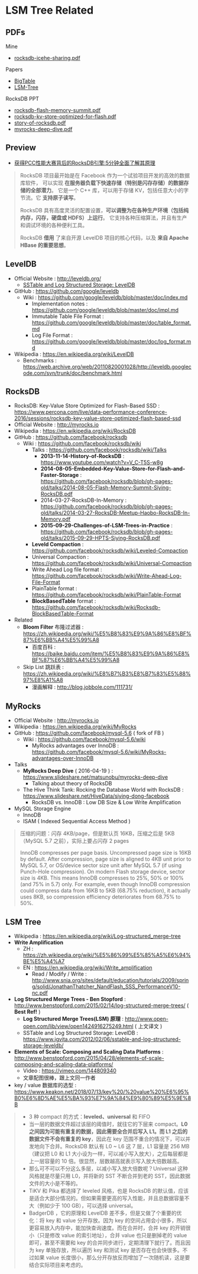 # LSM Tree Related

## PDFs

Mine

- [rocksdb-icehe-sharing.pdf](./rocksdb-icehe-sharing.pdf)

Papers

- [BigTable](./bigtable-paper.pdf)
- [LSM-Tree](./lsm-tree-paper.pdf)

RocksDB PPT

- [rocksdb-flash-memory-summit.pdf](./rocksdb-flash-memory-summit.pdf)
- [rocksdb-kv-store-optimized-for-flash.pdf](./rocksdb-kv-store-optimized-for-flash.pdf)
- [story-of-rocksdb.pdf](./story-of-rocksdb.pdf)
- [myrocks-deep-dive.pdf](./myrocks-deep-dive.pdf)

## Preview

- [获得PCC性能大赛背后的RocksDB引擎:5分钟全面了解其原理](https://sdk.cn/news/6686)

> RocksDB 项目最开始是在 Facebook 作为一个试验项目开发的高效的数据库软件，
> 可以实现 **在服务器负载下快速存储（特别是闪存存储）的数据存储的全部潜力**。
> 它是一个 C++ 库，可以用于存储 KV，包括任意大小的字节流。它 **支持原子读写**。
>
> RocksDB 具有高度灵活的配置设置，**可以调整为在各种生产环境（包括纯内存，闪存，硬盘或 HDFS）上运行**。
> 它支持各种压缩算法，并且有生产和调试环境的各种便利工具。
>
> RocksDB **借用** 了来自开源 LevelDB 项目的核心代码，以及 **来自 Apache HBase 的重要思想**。

## LevelDB

- Official Website : http://leveldb.org/
    - [SSTable and Log Structured Storage: LevelDB](https://www.igvita.com/2012/02/06/sstable-and-log-structured-storage-leveldb/)
- GitHub : https://github.com/google/leveldb
    - Wiki : https://github.com/google/leveldb/blob/master/doc/index.md
        - Implementation notes : https://github.com/google/leveldb/blob/master/doc/impl.md
        - Immutable Table File Format : https://github.com/google/leveldb/blob/master/doc/table_format.md
        - Log File Format : https://github.com/google/leveldb/blob/master/doc/log_format.md
- Wikipedia : https://en.wikipedia.org/wiki/LevelDB
    - Benchmarks : https://web.archive.org/web/20110820001028/http://leveldb.googlecode.com/svn/trunk/doc/benchmark.html

## RocksDB

- RocksDB: Key-Value Store Optimized for Flash-Based SSD : https://www.percona.com/live/data-performance-conference-2016/sessions/rocksdb-key-value-store-optimized-flash-based-ssd
- Official Website : http://myrocks.io
- Wikipedia : https://en.wikipedia.org/wiki/RocksDB
- GitHub : https://github.com/facebook/rocksdb
    - Wiki : https://github.com/facebook/rocksdb/wiki
        - Talks : https://github.com/facebook/rocksdb/wiki/Talks
            - **2013-11-14-History-of-RocksDB** : https://www.youtube.com/watch?v=V_C-T5S-w8g
            - **2014-08-05-Embedded-Key-Value-Store-for-Flash-and-Faster-Storage** : https://github.com/facebook/rocksdb/blob/gh-pages-old/talks/2014-08-05-Flash-Memory-Summit-Siying-RocksDB.pdf
            - 2014-03-27-RocksDB-In-Memory : https://github.com/facebook/rocksdb/blob/gh-pages-old/talks/2014-03-27-RocksDB-Meetup-Haobo-RocksDB-In-Memory.pdf
            - **2015-09-29-Challenges-of-LSM-Trees-in-Practice** : https://github.com/facebook/rocksdb/blob/gh-pages-old/talks/2015-09-29-HPTS-Siying-RocksDB.pdf
        - **Leveld Compaction** : https://github.com/facebook/rocksdb/wiki/Leveled-Compaction
        - Universal Compaction : https://github.com/facebook/rocksdb/wiki/Universal-Compaction
        - Write Ahead Log file format : https://github.com/facebook/rocksdb/wiki/Write-Ahead-Log-File-Format
        - PlainTable format : https://github.com/facebook/rocksdb/wiki/PlainTable-Format
        - **BlockBasedTable** format : https://github.com/facebook/rocksdb/wiki/Rocksdb-BlockBasedTable-Format
- Related
    - **Bloom Filter** 布隆过滤器 : https://zh.wikipedia.org/wiki/%E5%B8%83%E9%9A%86%E8%BF%87%E6%BB%A4%E5%99%A8
        - 百度百科 : https://baike.baidu.com/item/%E5%B8%83%E9%9A%86%E8%BF%87%E6%BB%A4%E5%99%A8
    - Skip List 跳跃表 : https://zh.wikipedia.org/wiki/%E8%B7%B3%E8%B7%83%E5%88%97%E8%A1%A8
        - 漫画解释 : http://blog.jobbole.com/111731/

## MyRocks

- Official Website : http://myrocks.io
- Wikipedia : https://en.wikipedia.org/wiki/MyRocks
- GitHub : https://github.com/facebook/mysql-5.6 ( fork of FB )
    - Wiki : https://github.com/facebook/mysql-5.6/wiki
        - MyRocks advantages over InnoDB : https://github.com/facebook/mysql-5.6/wiki/MyRocks-advantages-over-InnoDB
- Talks
    - **MyRocks Deep Dive** ( 2016-04-19 ) : https://www.slideshare.net/matsunobu/myrocks-deep-dive
        - Talking about theory of RocksDB
    - The Hive Think Tank: Rocking the Database World with RocksDB : https://www.slideshare.net/HiveData/siying-dong-facebook
        - RocksDB vs. InnoDB : Low DB Size & Low Write Amplification
- MySQL Storage Engine
    - InnoDB
    - ISAM ( Indexed Sequential Access Method )

> 压缩的问题：闪存 4KB/page，但是默认页 16KB，压缩之后是 5KB（MySQL 5.7 之前），实际上要占闪存 2 pages
>
> InnoDB compresses per page basis. Uncompressed page size is 16KB by default. After compression, page size is aligned to 4KB unit prior to MySQL 5.7, or OS/device sector size unit after MySQL 5.7 (if using Punch-Hole compression). On modern Flash storage device, sector size is 4KB. This means InnoDB compresses to 25%, 50% or 100% (and 75% in 5.7) only. For example, even though InnoDB compression could compress data from 16KB to 5KB (68.75% reduction), it actually uses 8KB, so compression efficiency deteriorates from 68.75% to 50%.

## LSM Tree

- Wikipedia : https://en.wikipedia.org/wiki/Log-structured_merge-tree
- **Write Amplification**
    - ZH : https://zh.wikipedia.org/wiki/%E5%86%99%E5%85%A5%E6%94%BE%E5%A4%A7
    - EN : https://en.wikipedia.org/wiki/Write_amplification
        - Read / Modify / Write : http://www.snia.org/sites/default/education/tutorials/2009/spring/solid/JonathanThatcher_NandFlash_SSS_PerformanceV10-nc.pdf
- **Log Structured Merge Trees - Ben Stopford** : http://www.benstopford.com/2015/02/14/log-structured-merge-trees/ ( **Best Ref!** )
    - **Log Structured Merge Trees(LSM) 原理** : http://www.open-open.com/lib/view/open1424916275249.html ( 上文译文 )
    - SSTable and Log Structured Storage: LevelDB : https://www.igvita.com/2012/02/06/sstable-and-log-structured-storage-leveldb/
- **Elements of Scale: Composing and Scaling Data Platforms** :  http://www.benstopford.com/2015/04/28/elements-of-scale-composing-and-scaling-data-platforms/
    - Video : https://vimeo.com/144809340
    - 文章配图很棒，跟上文同一作者
- key / value 数据库的选型 : https://www.keakon.net/2018/07/13/key%20/%20value%20%E6%95%B0%E6%8D%AE%E5%BA%93%E7%9A%84%E9%80%89%E5%9E%8B

> - 3 种 compact 的方式：**leveled、universal** 和 FIFO
> - 当一层的数据文件超过该层的阈值时，就往它的下层来 compact。**L0 之间因为可能有重复的数据，因此需要全合并后写入 L1。而 L1 之后的数据文件不会有重复的 key**，因此在 key 范围不重合的情况下，可以并发地向下合并。RocksDB 默认有 L0 ~ L6 这 7 层，L1 容量是 256 MB（建议把 L0 和 L1 大小设为一样，可以减小写入放大），之后每层都是上一层容量的 10 倍。很显然，层数越高就表示写入放大倍数越高。
> - 那么可不可以不分这么多层，以减小写入放大倍数呢？Universal 这种风格就是尽量只用 L0，并将新的 SST 不断合并到老的 SST，因此数据文件的大小是不等的。
> - TiKV 和 Pika 都选择了 leveled 风格，也是 RocksDB 的默认值，应该是适合大部分情况的。但如果需要更高的写入性能，并且总数据容量不大（例如少于 100 GB），可以选择 universal。
> - BadgerDB ，它的原理和 LevelDB 差不多，但是又做了个重要的优化：将 key 和 value 分开存放。因为 key 的空间占用会小很多，所以更容易放入内存中，能加快查询速度。而在合并时，合并 key 的开销很小（只是修改 value 的索引地址），合并 value 也只是删掉老的 value 即可，甚至不需要和 key 的合并同步进行，定期清理下就行了。而且因为 key 单独存放，所以遍历 key 和测试 key 是否存在也会快很多。不过如果 value 长度很小，那么分开存放反而增加了一次随机读，这是要结合实际项目来考虑的。
